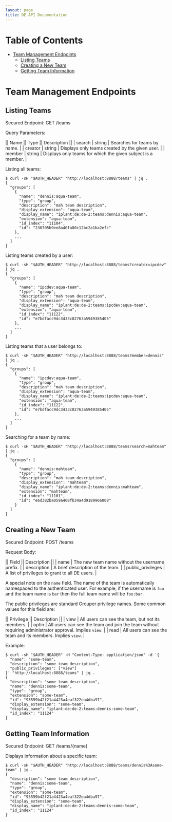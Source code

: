 ```yaml
---
layout: page
title: DE API Documentation
---
```


# Table of Contents

* [Team Management Endpoints](#team-management-endpoints)
    * [Listing Teams](#listing-teams)
    * [Creating a New Team](#creating-a-new-team)
    * [Getting Team Information](#getting-team-information)


# Team Management Endpoints

## Listing Teams

Secured Endpoint: GET /teams

Query Parameters:

|| Name || Type || Description ||
| search | string | Searches for teams by name. |
| creator | string | Displays only teams created by the given user. |
| member | string | Displays only teams for which the given subject is a member. |

Listing all teams:

```
$ curl -sH "$AUTH_HEADER" "http://localhost:8888/teams" | jq .
{
  "groups": [
    {
      "name": "dennis:aqua-team",
      "type": "group",
      "description": "mah team description",
      "display_extension": "aqua-team",
      "display_name": "iplant:de:de-2:teams:dennis:aqua-team",
      "extension": "aqua-team",
      "id_index": "11104",
      "id": "230705b9ee8a40fa80c12bc2a1ba2efc"
    },
    ...
  ]
}
```

Listing teams created by a user:

```
$ curl -sH "$AUTH_HEADER" "http://localhost:8888/teams?creator=ipcdev" | jq .
{
  "groups": [
    {
      "name": "ipcdev:aqua-team",
      "type": "group",
      "description": "mah team description",
      "display_extension": "aqua-team",
      "display_name": "iplant:de:de-2:teams:ipcdev:aqua-team",
      "extension": "aqua-team",
      "id_index": "11122",
      "id": "e7bdfacc9dc3433c82763a5949385405"
    },
    ...
  ]
}
```

Listing teams that a user belongs to:

```
$ curl -sH "$AUTH_HEADER" "http://localhost:8888/teams?member=dennis" | jq .
{
  "groups": [
    {
      "name": "ipcdev:aqua-team",
      "type": "group",
      "description": "mah team description",
      "display_extension": "aqua-team",
      "display_name": "iplant:de:de-2:teams:ipcdev:aqua-team",
      "extension": "aqua-team",
      "id_index": "11122",
      "id": "e7bdfacc9dc3433c82763a5949385405"
    },
    ...
  ]
}
```

Searching for a team by name:

```
$ curl -sH "$AUTH_HEADER" "http://localhost:8888/teams?search=mahteam" | jq .
{
  "groups": [
    {
      "name": "dennis:mahteam",
      "type": "group",
      "description": "mah team description",
      "display_extension": "mahteam",
      "display_name": "iplant:de:de-2:teams:dennis:mahteam",
      "extension": "mahteam",
      "id_index": "11101",
      "id": "e6d382ba059a408fb34a4d9189966008"
    }
  ]
}
```

## Creating a New Team

Secured Endpoint: POST /teams

Request Body:

|| Field || Description ||
| name | The new team name without the username prefix. |
| description | A brief description of the team. |
| public_privileges | A list of privileges to grant to all DE users. |

A special note on the `name` field. The name of the team is automatically namespaced to the authenticated user. For
example, if the username is `foo` and the team name is `bar` then the full team name will be `foo:bar`.

The public privileges are standard Grouper privilege names. Some common values for this field are:

|| Privilege || Description ||
| view | All users can see the team, but not its members. |
| optin | All users can see the team and join the team without requiring administrator approval. Implies `view`. |
| read | All users can see the team and its members. Implies `view`. |

Example:

```
$ curl -sH "$AUTH_HEADER" -H "Content-Type: application/json" -d '{
  "name": "some-team",
  "description": "some team description",
  "public_privileges": ["view"]
}' "http://localhost:8888/teams" | jq .
{
  "description": "some team description",
  "name": "dennis:some-team",
  "type": "group",
  "extension": "some-team",
  "id": "93559b42f21a4423a4eaf322ea4dba97",
  "display_extension": "some-team",
  "display_name": "iplant:de:de-2:teams:dennis:some-team",
  "id_index": "11124"
}
```

## Getting Team Information

Secured Endpoint: GET /teams/{name}

Displays information about a specific team:

```
$ curl -sH "$AUTH_HEADER" "http://localhost:8888/teams/dennis%3Asome-team" | jq .
{
  "description": "some team description",
  "name": "dennis:some-team",
  "type": "group",
  "extension": "some-team",
  "id": "93559b42f21a4423a4eaf322ea4dba97",
  "display_extension": "some-team",
  "display_name": "iplant:de:de-2:teams:dennis:some-team",
  "id_index": "11124"
}
```
